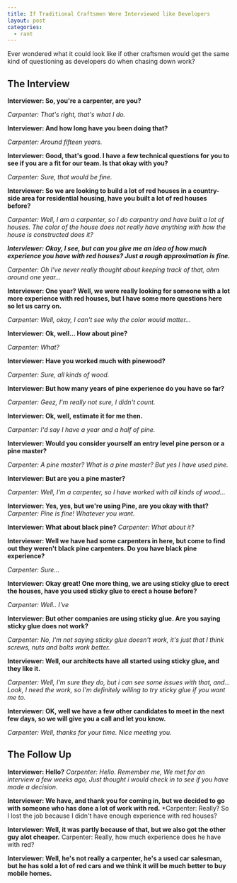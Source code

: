```yaml
---
title: If Traditional Craftsmen Were Interviewed like Developers
layout: post
categories: 
  - rant
---
```


Ever wondered what it could look like if other craftsmen would get the same kind of questioning as developers do when chasing down work?

## The Interview
**Interviewer: So, you're a carpenter, are you?**

*Carpenter: That's right, that's what I do.*

**Interviewer: And how long have you been doing that?**

*Carpenter: Around fifteen years.*

**Interviewer: Good, that's good. I have a few technical questions for you to see if you are a fit for our team. Is that okay with you?**

*Carpenter: Sure, that would be fine.*

**Interviewer: So we are looking to build a lot of red houses in a country-side area for residential housing, have you built a lot of red houses before?**

*Carpenter: Well, I am a carpenter, so I do carpentry and have built a lot of houses. The color of the house does not really have anything with how the house is constructed does it?* 

***Interviewer: Okay, I see, but can you give me an idea of how much experience you have with red houses? Just a rough approximation is fine.***

*Carpenter: Oh I've never really thought about keeping track of that, ahm around one year...*

**Interviewer: One year? Well, we were really looking for someone with a lot more experience with red houses, but I have some more questions here so let us carry on.**

*Carpenter: Well, okay, I can't see why the color would matter...*

**Interviewer: Ok, well... How about pine?**

*Carpenter: What?*

**Interviewer: Have you worked much with pinewood?**

*Carpenter: Sure, all kinds of wood.*

**Interviewer: But how many years of pine experience do you have so far?**

*Carpenter: Geez, I'm really not sure, I didn't count.*

**Interviewer: Ok, well, estimate it for me then.**

*Carpenter: I'd say I have a year and a half of pine.*

**Interviewer: Would you consider yourself an entry level pine person or a pine master?**

*Carpenter: A pine master? What is a pine master? But yes I have used pine.*

**Interviewer: But are you a pine master?**

*Carpenter: Well, I'm a carpenter, so I have worked with all kinds of wood...*

**Interviewer: Yes, yes, but we're using Pine, are you okay with that?**
*Carpenter: Pine is fine! Whatever you want.*

**Interviewer: What about black pine?**
*Carpenter: What about it?*

**Interviewer: Well we have had some carpenters in here, but come to find out they weren't black pine carpenters. Do you have black pine experience?**

*Carpenter: Sure...*

**Interviewer: Okay great! One more thing, we are using sticky glue to erect the houses, have you used sticky glue to erect a house before?**

*Carpenter: Well.. I've*

**Interviewer: But other companies are using sticky glue. Are you saying sticky glue does not work?**

*Carpenter: No, I'm not saying sticky glue doesn't work, it's just that I think screws, nuts and bolts work better.*

**Interviewer: Well, our architects have all started using sticky glue, and they like it.**

*Carpenter: Well, I'm sure they do, but i can see some issues with that, and... Look, I need the work, so I'm definitely willing to try sticky glue if you want me to.*

**Interviewer: OK, well we have a few other candidates to meet in the next few days, so we will give you a call and let you know.**

*Carpenter: Well, thanks for your time. Nice meeting you.*

## The Follow Up

**Interviewer: Hello?**
*Carpenter: Hello. Remember me, We met for an interview a few weeks ago, Just thought i would check in to see if you have made a decision.*

**Interviewer: We have, and thank you for coming in, but we decided to go with someone who has done a lot of work with red.**
*Carpenter: Really? So I lost the job because I didn't have enough experience with red houses?

**Interviewer: Well, it was partly because of that, but we also got the other guy alot cheaper.**
Carpenter: Really, how much experience does he have with red?

**Interviewer: Well, he's not really a carpenter, he's a used car salesman, but he has sold a lot of red cars and we think it will be much better to buy mobile homes.**
